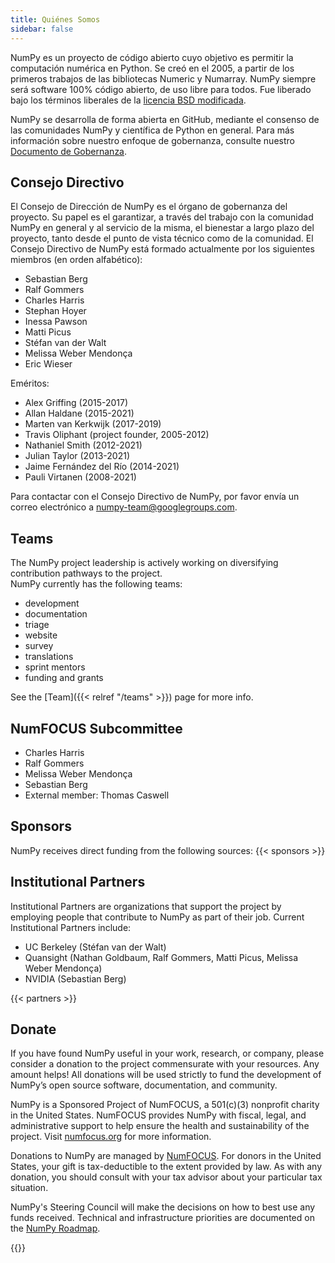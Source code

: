 ```yaml
---
title: Quiénes Somos
sidebar: false
---
```


NumPy es un proyecto de código abierto cuyo objetivo es permitir la computación numérica en Python. Se creó en el 2005, a partir de los primeros trabajos de las bibliotecas Numeric y Numarray. NumPy siempre será software 100% código abierto, de uso libre para todos. Fue liberado bajo los términos liberales de la [licencia BSD modificada](https://github.com/numpy/numpy/blob/main/LICENSE.txt).

NumPy se desarrolla de forma abierta en GitHub, mediante el consenso de las comunidades NumPy y científica de Python en general. Para más información sobre nuestro enfoque de gobernanza, consulte nuestro [Documento de Gobernanza](https://www.numpy.org/devdocs/dev/governance/index.html).


## Consejo Directivo

El Consejo de Dirección de NumPy es el órgano de gobernanza del proyecto. Su papel es el garantizar, a través del trabajo con la comunidad NumPy en general y al servicio de la misma, el bienestar a largo plazo del proyecto, tanto desde el punto de vista técnico como de la comunidad. El Consejo Directivo de NumPy está formado actualmente por los siguientes miembros (en orden alfabético):

- Sebastian Berg
- Ralf Gommers
- Charles Harris
- Stephan Hoyer
- Inessa Pawson
- Matti Picus
- Stéfan van der Walt
- Melissa Weber Mendonça
- Eric Wieser

Eméritos:

- Alex Griffing (2015-2017)
- Allan Haldane (2015-2021)
- Marten van Kerkwijk (2017-2019)
- Travis Oliphant (project founder, 2005-2012)
- Nathaniel Smith (2012-2021)
- Julian Taylor (2013-2021)
- Jaime Fernández del Río (2014-2021)
- Pauli Virtanen (2008-2021)

Para contactar con el Consejo Directivo de NumPy, por favor envía un correo electrónico a numpy-team@googlegroups.com.

## Teams

The NumPy project leadership is actively working on diversifying contribution pathways to the project.<br> NumPy currently has the following teams:

- development
- documentation
- triage
- website
- survey
- translations
- sprint mentors
- funding and grants

See the [Team]({{< relref "/teams" >}}) page for more info.

## NumFOCUS Subcommittee

- Charles Harris
- Ralf Gommers
- Melissa Weber Mendonça
- Sebastian Berg
- External member: Thomas Caswell

## Sponsors

NumPy receives direct funding from the following sources:
{{< sponsors >}}


## Institutional Partners

Institutional Partners are organizations that support the project by employing people that contribute to NumPy as part of their job. Current Institutional Partners include:

- UC Berkeley (Stéfan van der Walt)
- Quansight (Nathan Goldbaum, Ralf Gommers, Matti Picus, Melissa Weber Mendonça)
- NVIDIA (Sebastian Berg)

{{< partners >}}


## Donate

If you have found NumPy useful in your work, research, or company, please consider a donation to the project commensurate with your resources. Any amount helps! All donations will be used strictly to fund the development of NumPy’s open source software, documentation, and community.

NumPy is a Sponsored Project of NumFOCUS, a 501(c)(3) nonprofit charity in the United States. NumFOCUS provides NumPy with fiscal, legal, and administrative support to help ensure the health and sustainability of the project. Visit [numfocus.org](https://numfocus.org) for more information.

Donations to NumPy are managed by [NumFOCUS](https://numfocus.org). For donors in the United States, your gift is tax-deductible to the extent provided by law. As with any donation, you should consult with your tax advisor about your particular tax situation.

NumPy's Steering Council will make the decisions on how to best use any funds received. Technical and infrastructure priorities are documented on the [NumPy Roadmap](https://www.numpy.org/neps/index.html#roadmap).

{{<opencollective>}}

